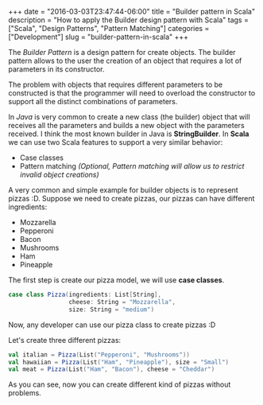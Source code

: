 +++
date = "2016-03-03T23:47:44-06:00"
title = "Builder pattern in Scala"
description = "How to apply the Builder design pattern with Scala"
tags = ["Scala", "Design Patterns", "Pattern Matching"]
categories = ["Development"]
slug = "builder-pattern-in-scala"
+++

The *Builder Pattern* is a design pattern for create objects. The builder pattern allows to the user the creation of an object that requires a lot of parameters in its constructor.

The problem with objects that requires different parameters to be constructed is that the programmer will need to overload the constructor to support all the distinct combinations of parameters.

In *Java* is very common to create a new class (the builder) object that will receives all the parameters and builds a new object with the parameters received. I think the most known builder in Java is **StringBuilder**. In **Scala** we can use two Scala features to support a very similar behavior:

* Case classes
* Pattern matching *(Optional, Pattern matching will allow us to restrict invalid object creations)*

A very common and simple example for builder objects is to represent pizzas :D. Suppose we need to create pizzas, our pizzas can have different ingredients:

* Mozzarella
* Pepperoni
* Bacon
* Mushrooms
* Ham
* Pineapple

The first step is create our pizza model, we will use **case classes**.

``` Scala
case class Pizza(ingredients: List[String],
                 cheese: String = "Mozzarella",
                 size: String = "medium")
```

Now, any developer can use our pizza class to create pizzas :D

Let's create three different pizzas:
``` Scala
val italian = Pizza(List("Pepperoni", "Mushrooms"))
val hawaiian = Pizza(List("Ham", "Pineapple"), size = "Small")
val meat = Pizza(List("Ham", "Bacon"), cheese = "Cheddar")
```

As you can see, now you can create different kind of pizzas without problems.
